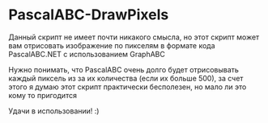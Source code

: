 # PascalABC-DrawPixels
Данный скрипт не имеет почти никакого смысла, но этот скрипт может вам отрисовать изображение по пикселям в формате кода PascalABC.NET с использованием GraphABC

Нужно понимать, что PascalABC очень долго будет отрисовывать каждый пиксель из за их количества (если их больше 500), за счет этого я думаю этот скрипт практически бесполезен, но мало ли это кому то пригодится

Удачи в использовании! :)

